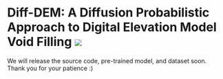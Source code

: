 <h1 align="left">Diff-DEM: A Diffusion Probabilistic Approach to Digital Elevation Model Void Filling
 <a href="https://ieeexplore.ieee.org/document/10535979"><img  src="https://img.shields.io/badge/IEEE-Paper-<COLOR>.svg" ></a> </h1>

We will release the source code, pre-trained model, and dataset soon.
Thank you for your patience :)
